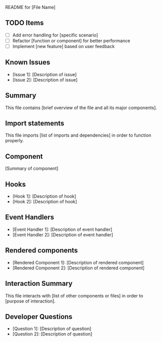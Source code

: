 README for [File Name]

## TODO Items
- [ ] Add error handling for [specific scenario]
- [ ] Refactor [function or component] for better performance
- [ ] Implement [new feature] based on user feedback

## Known Issues
- [Issue 1]: [Description of issue]
- [Issue 2]: [Description of issue]

## Summary
This file contains [brief overview of the file and all its major components].

## Import statements
This file imports [list of imports and dependencies] in order to function properly.

## Component
[Summary of component]

## Hooks
- [Hook 1]: [Description of hook]
- [Hook 2]: [Description of hook]

## Event Handlers
- [Event Handler 1]: [Description of event handler]
- [Event Handler 2]: [Description of event handler]

## Rendered components
- [Rendered Component 1]: [Description of rendered component]
- [Rendered Component 2]: [Description of rendered component]

## Interaction Summary
This file interacts with [list of other components or files] in order to [purpose of interaction].

## Developer Questions
- [Question 1]: [Description of question]
- [Question 2]: [Description of question]